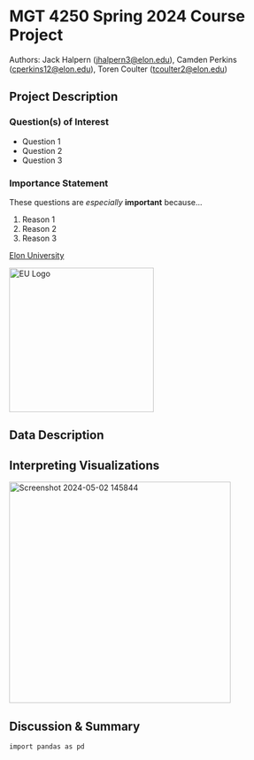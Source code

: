 # MGT 4250 Spring 2024 Course Project
Authors: Jack Halpern (jhalpern3@elon.edu), Camden Perkins (cperkins12@elon.edu), Toren Coulter (tcoulter2@elon.edu)

## Project Description 
### Question(s) of Interest 
- Question 1
- Question 2
- Question 3
### Importance Statement 
These questions are *especially* **important** because...
1. Reason 1
2. Reason 2
3. Reason 3

[Elon University](https://elon.edu)

<img width="261" alt="EU Logo" src="https://github.com/Jhalpern6/mgt4250spring2024/assets/168772702/59e0d380-d441-4f9d-9e11-1671a96105e4">

## Data Description

## Interpreting Visualizations 
<img width="400" alt="Screenshot 2024-05-02 145844" src="https://github.com/Jhalpern6/mgt4250spring2024/assets/168772702/246520b9-6706-4c49-8b18-c380d00b8568">

## Discussion & Summary 

```
import pandas as pd 
```
